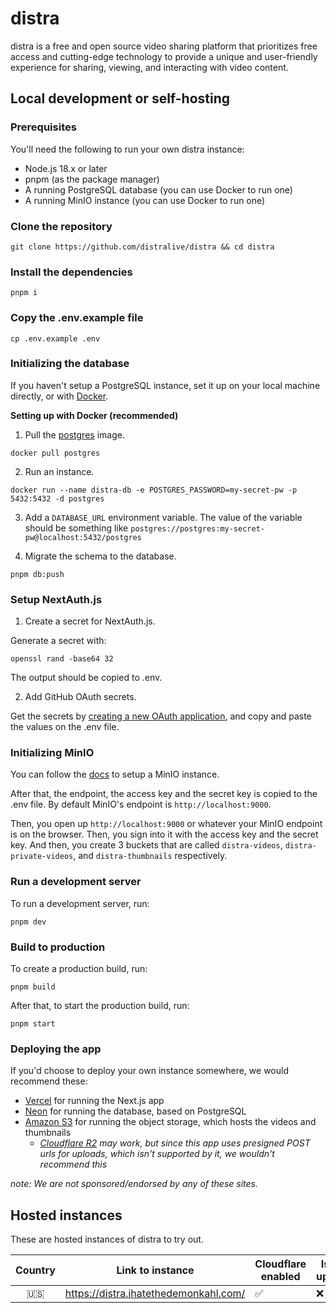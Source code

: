 # distra

distra is a free and open source video sharing platform that prioritizes free access and cutting-edge technology to provide a unique and user-friendly experience for sharing, viewing, and interacting with video content.

## Local development or self-hosting

### Prerequisites

You'll need the following to run your own distra instance:

- Node.js 18.x or later
- pnpm (as the package manager)
- A running PostgreSQL database (you can use Docker to run one)
- A running MinIO instance (you can use Docker to run one)

### Clone the repository

```
git clone https://github.com/distralive/distra && cd distra
```

### Install the dependencies

```
pnpm i
```

### Copy the .env.example file

```
cp .env.example .env
```

### Initializing the database

If you haven't setup a PostgreSQL instance, set it up on your local machine directly, or with [Docker](https://www.docker.com/).

**Setting up with Docker (recommended)**

1. Pull the [postgres](https://hub.docker.com/_/postgres) image.

```
docker pull postgres
```

2. Run an instance.

```
docker run --name distra-db -e POSTGRES_PASSWORD=my-secret-pw -p 5432:5432 -d postgres
```

3. Add a `DATABASE_URL` environment variable.
   The value of the variable should be something like `postgres://postgres:my-secret-pw@localhost:5432/postgres`

4. Migrate the schema to the database.

```
pnpm db:push
```

### Setup NextAuth.js

1. Create a secret for NextAuth.js.

Generate a secret with:

```
openssl rand -base64 32
```

The output should be copied to .env.

2. Add GitHub OAuth secrets.

Get the secrets by [creating a new OAuth application](https://github.com/settings/applications/new), and copy and paste the values on the .env file.

### Initializing MinIO

You can follow the [docs](https://min.io/docs/minio/container/index.html) to setup a MinIO instance.

After that, the endpoint, the access key and the secret key is copied to the .env file.
By default MinIO's endpoint is `http://localhost:9000`.

Then, you open up `http://localhost:9000` or whatever your MinIO endpoint is on the browser.
Then, you sign into it with the access key and the secret key.
And then, you create 3 buckets that are called `distra-videos`, `distra-private-videos`, and `distra-thumbnails` respectively.

### Run a development server

To run a development server, run:

```
pnpm dev
```

### Build to production

To create a production build, run:

```
pnpm build
```

After that, to start the production build, run:

```
pnpm start
```

### Deploying the app

If you'd choose to deploy your own instance somewhere, we would recommend these:

- [Vercel](https://vercel.com) for running the Next.js app
- [Neon](https://neon.tech) for running the database, based on PostgreSQL
- [Amazon S3](https://aws.amazon.com/s3/) for running the object storage, which hosts the videos and thumbnails
  - _[Cloudflare R2](https://www.cloudflare.com/products/r2/) may work, but since this app uses presigned POST urls for uploads, which isn't supported by it, we wouldn't recommend this_

_note: We are not sponsored/endorsed by any of these sites._

## Hosted instances

These are hosted instances of distra to try out.

| Country | Link to instance                      | Cloudflare enabled | Is up? |
| :-----: | ------------------------------------- | ------------------ | ------ |
|   🇺🇸    | https://distra.ihatethedemonkahl.com/ | ✅                 | ❌     |

